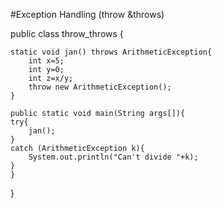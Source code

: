 #Exception Handling (throw &throws)



public class throw_throws {

	static void jan() throws ArithmeticException{
		int x=5;
		int y=0;
		int z=x/y;
		throw new ArithmeticException();
	}
	
	public static void main(String args[]){
	try{
		jan();
	}
	catch (ArithmeticException k){
		System.out.println("Can't divide "+k);
	}
	}
}
